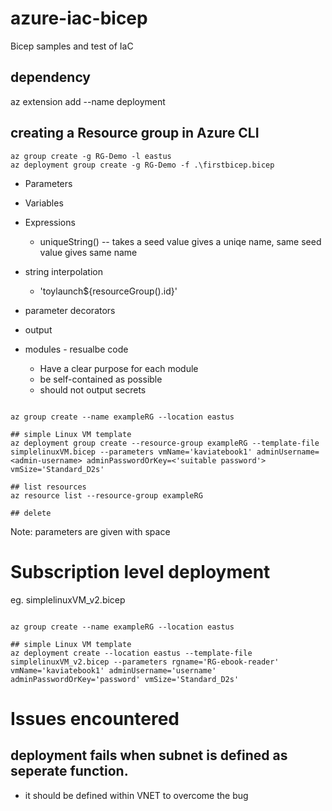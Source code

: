 # azure-iac-bicep
Bicep samples and test of IaC

## dependency
az extension add --name deployment

## creating a Resource group in Azure CLI
```shell
az group create -g RG-Demo -l eastus
az deployment group create -g RG-Demo -f .\firstbicep.bicep
```

- Parameters
- Variables
- Expressions
    - uniqueString() -- takes a seed value gives a uniqe name, same seed value gives same name
- string interpolation
    - 'toylaunch${resourceGroup().id}'

- parameter decorators
- output
- modules - resualbe code 
    - Have a clear purpose for each module
    - be self-contained as possible
    - should not output secrets

    
```shell

az group create --name exampleRG --location eastus

## simple Linux VM template
az deployment group create --resource-group exampleRG --template-file simplelinuxVM.bicep --parameters vmName='kaviatebook1' adminUsername=<admin-username> adminPasswordOrKey=<'suitable password'> vmSize='Standard_D2s'

## list resources
az resource list --resource-group exampleRG

## delete 
```

Note: parameters are given with space

# Subscription level deployment
eg. simplelinuxVM_v2.bicep
```shell

az group create --name exampleRG --location eastus

## simple Linux VM template
az deployment create --location eastus --template-file simplelinuxVM_v2.bicep --parameters rgname='RG-ebook-reader' vmName='kaviatebook1' adminUsername='username' adminPasswordOrKey='password' vmSize='Standard_D2s'
```


# Issues encountered
## deployment fails when subnet is defined as seperate function.
- it should be defined within VNET to overcome the bug